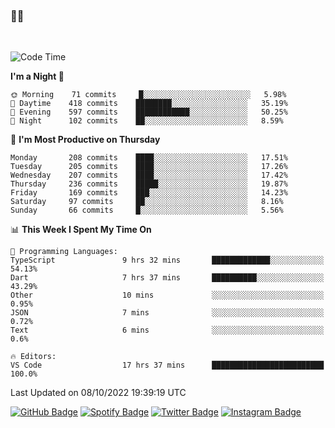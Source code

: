 ### 🤙🍺

<!-- <a href="https://github-readme-stats.vercel.app/api?username=hzak2xx&count_private=true&show_icons=true&theme=dracula">
  <img align="center" src="https://github-readme-stats.vercel.app/api?username=hzak2xx&count_private=true&show_icons=true&theme=dracula" />
</a>
</br> -->
</br>

<!--START_SECTION:waka-->
![Code Time](http://img.shields.io/badge/Code%20Time-1%2C917%20hrs%2050%20mins-blue)

**I'm a Night 🦉** 

```text
🌞 Morning    71 commits     █░░░░░░░░░░░░░░░░░░░░░░░░   5.98% 
🌆 Daytime    418 commits    ████████░░░░░░░░░░░░░░░░░   35.19% 
🌃 Evening    597 commits    ████████████░░░░░░░░░░░░░   50.25% 
🌙 Night      102 commits    ██░░░░░░░░░░░░░░░░░░░░░░░   8.59%

```
📅 **I'm Most Productive on Thursday** 

```text
Monday       208 commits    ████░░░░░░░░░░░░░░░░░░░░░   17.51% 
Tuesday      205 commits    ████░░░░░░░░░░░░░░░░░░░░░   17.26% 
Wednesday    207 commits    ████░░░░░░░░░░░░░░░░░░░░░   17.42% 
Thursday     236 commits    █████░░░░░░░░░░░░░░░░░░░░   19.87% 
Friday       169 commits    ███░░░░░░░░░░░░░░░░░░░░░░   14.23% 
Saturday     97 commits     ██░░░░░░░░░░░░░░░░░░░░░░░   8.16% 
Sunday       66 commits     █░░░░░░░░░░░░░░░░░░░░░░░░   5.56%

```


📊 **This Week I Spent My Time On** 

```text
💬 Programming Languages: 
TypeScript               9 hrs 32 mins       █████████████░░░░░░░░░░░░   54.13% 
Dart                     7 hrs 37 mins       ██████████░░░░░░░░░░░░░░░   43.29% 
Other                    10 mins             ░░░░░░░░░░░░░░░░░░░░░░░░░   0.95% 
JSON                     7 mins              ░░░░░░░░░░░░░░░░░░░░░░░░░   0.72% 
Text                     6 mins              ░░░░░░░░░░░░░░░░░░░░░░░░░   0.6%

🔥 Editors: 
VS Code                  17 hrs 37 mins      █████████████████████████   100.0%

```


 Last Updated on 08/10/2022 19:39:19 UTC
<!--END_SECTION:waka-->

[![GitHub Badge](https://img.shields.io/badge/GitHub-100000?style=for-the-badge&logo=github&logoColor=white)](https://github.com/hzak2xx)
[![Spotify Badge](https://img.shields.io/badge/Spotify-1ED760?&style=for-the-badge&logo=spotify&logoColor=white)](https://open.spotify.com/user/uf90s6sbbh75a1mt44clkhkvf)
[![Twitter Badge](https://img.shields.io/badge/Twitter-1DA1F2?style=for-the-badge&logo=twitter&logoColor=white)](https://twitter.com/hzak2xx)
[![Instagram Badge](https://img.shields.io/badge/Instagram-E4405F?style=for-the-badge&logo=instagram&logoColor=white)](https://www.instagram.com/hzak2xx/)
